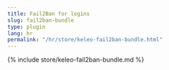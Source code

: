 ```yaml
---
title: Fail2Ban for logins
slug: fail2ban-bundle
type: plugin
lang: hr
permalink: "/hr/store/keleo-fail2ban-bundle.html"
---
```


{% include store/keleo-fail2ban-bundle.md %}
